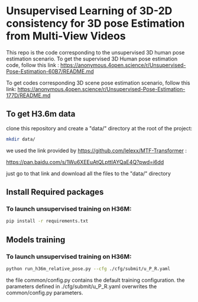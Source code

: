 # Unsupervised Learning of 3D-2D consistency for 3D pose Estimation from Multi-View Videos 

This repo is the code corresponding to the unsupervised 3D human pose estimation scenario.
To get the supervised 3D Human pose estimation code, follow this link :
https://anonymous.4open.science/r/Unsupervised-Pose-Estimation-60B7/README.md

To get codes corresponding 3D scene pose estimation scenario, follow this link:
https://anonymous.4open.science/r/Unsupervised-Pose-Estimation-177D/README.md


## To get H3.6m data
clone this repository and create a "data/" directory at the root of the project:
```bash
mkdir data/
```
we used the link provided by https://github.com/lelexx/MTF-Transformer : 

https://pan.baidu.com/s/1Wu6XEEuAtQLpttIAYQaE4Q?pwd=i6dd

just go to that link and download all the files to the "data/" directory

## Install Required packages
### To launch unsupervised training on H36M:
```bash
pip install -r requirements.txt
```


## Models training

### To launch unsupervised training on H36M:
```bash
python run_h36m_relative_pose.py --cfg ./cfg/submit/u_P_R.yaml
```
the file common/config.py contains the default training configuration.
the parameters defined in ./cfg/submit/u_P_R.yaml overwrites the  common/config.py parameters.


